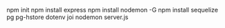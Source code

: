 npm init
npm install express
npm install nodemon -G
npm install sequelize pg pg-hstore dotenv joi
nodemon server.js
